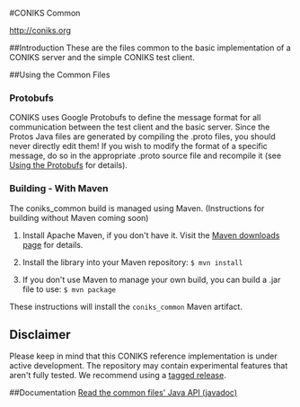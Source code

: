 #CONIKS Common

http://coniks.org

##Introduction
These are the files common to the basic implementation of a CONIKS server and the simple CONIKS test client.

##Using the Common Files
### Protobufs
CONIKS uses Google Protobufs to define the message format for all communication between the test client and the basic server. Since the Protos Java files are generated by compiling the .proto files, you should never directly edit them! If you wish to modify the format of a specific message, do so in the appropriate .proto source file and recompile it (see [Using the Protobufs](https://github.com/coniks-sys/coniks-java/tree/master/protos#using-the-protobufs) for details).

### Building - With Maven
The coniks_common build is managed using Maven. (Instructions for building without Maven coming soon)

1) Install Apache Maven, if you don't have it. Visit the [Maven downloads page](https://maven.apache.org/download.cgi) for details.

2) Install the library into your Maven repository:
```$ mvn install```

3) If you don't use Maven to manage your own build, you can build a .jar file to use:
```$ mvn package```

These instructions will install the ``coniks_common`` Maven artifact.

## Disclaimer
Please keep in mind that this CONIKS reference implementation is under active development. The repository may contain experimental features that aren't fully tested. We recommend using a [tagged release](https://github.com/coniks-sys/coniks-java/releases).

##Documentation
[Read the common files' Java API (javadoc)](https://coniks-sys.github.io/coniks-java/org/coniks/coniks_common/package-summary.html)
